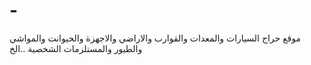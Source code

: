 # -
موقع حراج السيارات والمعدات والقوارب والاراضي والاجهزة والحيوانت والمواشي والطيور والمستلزمات الشخصية ..الخ  
